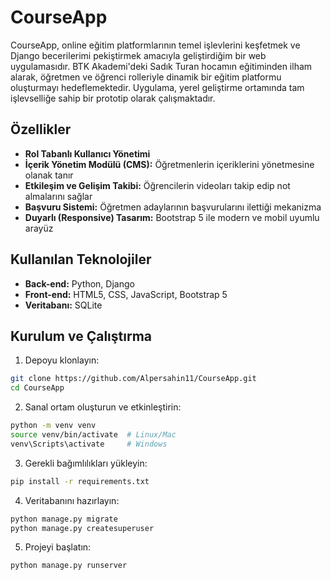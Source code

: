 # CourseApp

CourseApp, online eğitim platformlarının temel işlevlerini keşfetmek ve Django becerilerimi pekiştirmek amacıyla geliştirdiğim bir web uygulamasıdır. BTK Akademi'deki Sadık Turan hocamın eğitiminden ilham alarak, öğretmen ve öğrenci rolleriyle dinamik bir eğitim platformu oluşturmayı hedeflemektedir. Uygulama, yerel geliştirme ortamında tam işlevselliğe sahip bir prototip olarak çalışmaktadır.

## Özellikler

- **Rol Tabanlı Kullanıcı Yönetimi**  
- **İçerik Yönetim Modülü (CMS):** Öğretmenlerin içeriklerini yönetmesine olanak tanır  
- **Etkileşim ve Gelişim Takibi:** Öğrencilerin videoları takip edip not almalarını sağlar  
- **Başvuru Sistemi:** Öğretmen adaylarının başvurularını ilettiği mekanizma  
- **Duyarlı (Responsive) Tasarım:** Bootstrap 5 ile modern ve mobil uyumlu arayüz  

## Kullanılan Teknolojiler

- **Back-end:** Python, Django  
- **Front-end:** HTML5, CSS, JavaScript, Bootstrap 5  
- **Veritabanı:** SQLite  

## Kurulum ve Çalıştırma

1. Depoyu klonlayın:

```bash
git clone https://github.com/Alpersahin11/CourseApp.git
cd CourseApp
```

2. Sanal ortam oluşturun ve etkinleştirin:
```bash
python -m venv venv
source venv/bin/activate  # Linux/Mac
venv\Scripts\activate     # Windows
```
3. Gerekli bağımlılıkları yükleyin:
```bash
pip install -r requirements.txt 
```
4. Veritabanını hazırlayın:
```bash
python manage.py migrate
python manage.py createsuperuser
```
5. Projeyi başlatın:
```bash
python manage.py runserver
```





